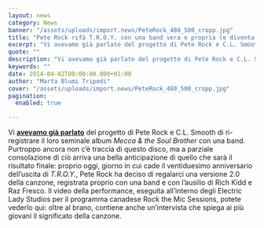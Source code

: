 ```yaml
---
layout: news
category: News
banner: "/assets/uploads/import.news/PeteRock_480_500_cropp.jpg"
title: "Pete Rock rifà T.R.O.Y. con una band vera e propria (e diventa un video)"
excerpt: "Vi avevamo già parlato del progetto di Pete Rock e C.L. Smooth di ri-registrare il loro seminale album Mecca & the Soul Brother con una band. Purtroppo ancora non c’è traccia di questo disco, ma a parziale consolazione di ciò arriva una bella anticipazione di quello che sarà il risultato finale: proprio oggi, giorno in [&hellip"
quote: ""
description: "Vi avevamo già parlato del progetto di Pete Rock e C.L. Smooth di ri-registrare il loro seminale album Mecca & the Soul Brother con una band. Purtroppo ancora non c’è traccia di questo disco, ma a parziale consolazione di ciò arriva una bella anticipazione di quello che sarà il risultato finale: proprio oggi, giorno in [&hellip"
keywords: ""
date: 2014-04-02T00:00:00.000+01:00
author: "Marta Blumi Tripodi"
cover: "/assets/uploads/import.news/PeteRock_480_500_cropp.jpg"
pagination:
  enabled: true

---
```


[](https://hotmc.com/wp-content/uploads/2014/04/PeteRock%5F480%5F500%5Fcropp.jpg)

Vi [**avevamo già parlato**](https://hotmc.com/pete-rock-e-c-l-smooth-ri-registrano-il-loro-album-storico-con-una-band/ "http://hotmc.com/pete-rock-e-c-l-smooth-ri-registrano-il-loro-album-storico-con-una-band/") del progetto di Pete Rock e C.L. Smooth di ri-registrare il loro seminale album _Mecca & the Soul Brother_ con una band. Purtroppo ancora non c’è traccia di questo disco, ma a parziale consolazione di ciò arriva una bella anticipazione di quello che sarà il risultato finale: proprio oggi, giorno in cui cade il ventiduesimo anniversario dell’uscita di _T.R.O.Y._, Pete Rock ha deciso di regalarci una versione 2.0 della canzone, registrata proprio con una band e con l’ausilio di Rich Kidd e Raz Fresco. Il video della performance, eseguita all’interno degli Electric Lady Studios per il programma canadese Rock the Mic Sessions, potete vederlo qui: oltre al brano, contiene anche un’intervista che spiega ai più giovani il significato della canzone.